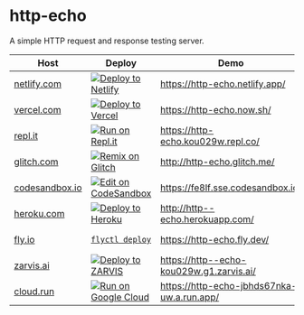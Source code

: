 # http-echo

A simple HTTP request and response testing server.

| Host               | Deploy                                                           | Demo                                       | Status                                    | Response                                      |
| ------------------ | ---------------------------------------------------------------- | ------------------------------------------ | ----------------------------------------- | --------------------------------------------- |
| [netlify.com][]    | [![Deploy to Netlify][netlify-button]][netlify-deploy]           | https://http-echo.netlify.app/             | ![netlify-status][netlify-status]         | ![netlify-response][netlify-response]         |
| [vercel.com][]     | [![Deploy to Vercel][vercel-button]][vercel-deploy]              | https://http-echo.now.sh/                  | ![vercel-status][vercel-status]           | ![vercel-response][vercel-response]           |
| [repl.it][]        | [![Run on Repl.it][replit-button]][replit-deploy]                | https://http-echo.kou029w.repl.co/         | ![replit-status][replit-status]           | ![replit-response][replit-response]           |
| [glitch.com][]     | [![Remix on Glitch][glitch-button]][glitch-deploy]               | http://http-echo.glitch.me/                | ![glitch-status][glitch-status]           | ![glitch-response][glitch-response]           |
| [codesandbox.io][] | [![Edit on CodeSandbox][codesandbox-button]][codesandbox-deploy] | https://fe8lf.sse.codesandbox.io/          | ![codesandbox-status][codesandbox-status] | ![codesandbox-response][codesandbox-response] |
| [heroku.com][]     | [![Deploy to Heroku][heroku-button]][heroku-deploy]              | http://http--echo.herokuapp.com/           | ![heroku-status][heroku-status]           | ![heroku-response][heroku-response]           |
| [fly.io][]         | [`flyctl deploy`][fly-deploy]                                    | https://http-echo.fly.dev/                 | ![fly-status][fly-status]                 | ![fly-response][fly-response]                 |
| [zarvis.ai][]      | [![Deploy to ZARVIS][zarvis-button]][zarvis-deploy]              | https://http--echo-kou029w.g1.zarvis.ai/   | ![zarvis-status][zarvis-status]           | ![zarvis-response][zarvis-response]           |
| [cloud.run][]      | [![Run on Google Cloud][cloud-run-button]][cloud-run-deploy]     | https://http-echo-jbhds67nka-uw.a.run.app/ | ![cloud-run-status][cloud-run-status]     | ![cloud-run-response][cloud-run-response]     |

[netlify.com]: https://www.netlify.com/
[netlify-button]: https://www.netlify.com/img/deploy/button.svg
[netlify-deploy]: https://app.netlify.com/start/deploy?repository=https://github.com/kou029w/http-echo
[netlify-status]: https://badgen.net/uptime-robot/month/m785227106-68817ca23ae856b934c57eae?cache=3600
[netlify-response]: https://badgen.net/uptime-robot/response/m785227106-68817ca23ae856b934c57eae?cache=3600
[vercel.com]: https://vercel.com/
[vercel-button]: https://vercel.com/button
[vercel-deploy]: https://vercel.com/import/project?template=https://github.com/kou029w/http-echo
[vercel-status]: https://badgen.net/uptime-robot/month/m785227110-ad9ed6f027362deca73c5545?cache=3600
[vercel-response]: https://badgen.net/uptime-robot/response/m785227110-ad9ed6f027362deca73c5545?cache=3600
[repl.it]: https://repl.it/
[replit-deploy]: https://repl.it/github/kou029w/http-echo
[replit-button]: https://repl.it/badge/github/kou029w/http-echo
[replit-status]: https://badgen.net/uptime-robot/month/m787229219-6486b6a9740d6b6a4a64df6a?cache=3600
[replit-response]: https://badgen.net/uptime-robot/response/m787229219-6486b6a9740d6b6a4a64df6a?cache=3600
[glitch.com]: https://glitch.com/
[glitch-deploy]: https://glitch.com/edit/#!/remix/http-echo
[glitch-button]: https://cdn.gomix.com/f3620a78-0ad3-4f81-a271-c8a4faa20f86%2Fremix-button.svg
[glitch-status]: https://badgen.net/uptime-robot/month/m785227116-60a6ec863194a72b1d5f091c?cache=3600
[glitch-response]: https://badgen.net/uptime-robot/response/m785227116-60a6ec863194a72b1d5f091c?cache=3600
[codesandbox.io]: https://codesandbox.io/
[codesandbox-deploy]: https://codesandbox.io/s/github/kou029w/http-echo
[codesandbox-button]: https://codesandbox.io/static/img/play-codesandbox.svg
[codesandbox-status]: https://badgen.net/uptime-robot/month/m785227117-34a9b06a4bc58cc3af4368f1?cache=3600
[codesandbox-response]: https://badgen.net/uptime-robot/response/m785227117-34a9b06a4bc58cc3af4368f1?cache=3600
[heroku.com]: https://heroku.com/
[heroku-button]: https://www.herokucdn.com/deploy/button.svg
[heroku-deploy]: https://heroku.com/deploy
[heroku-status]: https://badgen.net/uptime-robot/month/m785227119-1d8c419a430eda6331afb456?cache=3600
[heroku-response]: https://badgen.net/uptime-robot/response/m785227119-1d8c419a430eda6331afb456?cache=3600
[fly.io]: https://fly.io/
[fly-deploy]: https://fly.io/docs/speedrun/
[fly-status]: https://badgen.net/uptime-robot/month/m785227121-c123ab01967bdea4c74d9592?cache=3600
[fly-response]: https://badgen.net/uptime-robot/response/m785227121-c123ab01967bdea4c74d9592?cache=3600
[zarvis.ai]: https://zarvis.ai/
[zarvis-button]: https://zarvis.ai/api/open/button.svg
[zarvis-deploy]: https://zarvis.ai/api/open
[zarvis-status]: https://badgen.net/uptime-robot/month/m785227125-fa52f0e9aeb45093812711c3?cache=3600
[zarvis-response]: https://badgen.net/uptime-robot/response/m785227125-fa52f0e9aeb45093812711c3?cache=3600
[cloud.run]: https://cloud.run/
[cloud-run-button]: https://deploy.cloud.run/button.svg
[cloud-run-deploy]: https://deploy.cloud.run
[cloud-run-status]: https://badgen.net/uptime-robot/month/m785227129-d960a8a50ba6f79398c4106e?cache=3600
[cloud-run-response]: https://badgen.net/uptime-robot/response/m785227129-d960a8a50ba6f79398c4106e?cache=3600
